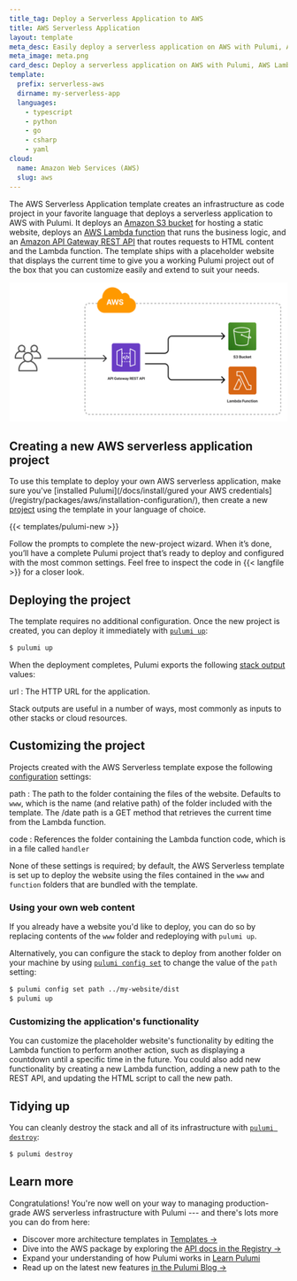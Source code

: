 ```yaml
---
title_tag: Deploy a Serverless Application to AWS
title: AWS Serverless Application
layout: template
meta_desc: Easily deploy a serverless application on AWS with Pulumi, AWS Lambda, and Amazon API Gateway using this template.
meta_image: meta.png
card_desc: Deploy a serverless application on AWS with Pulumi, AWS Lambda, and Amazon API Gateway.
template:
  prefix: serverless-aws
  dirname: my-serverless-app
  languages:
    - typescript
    - python
    - go
    - csharp
    - yaml
cloud:
  name: Amazon Web Services (AWS)
  slug: aws
---
```


The AWS Serverless Application template creates an infrastructure as code project in your favorite language that deploys a serverless application to AWS with Pulumi. It deploys an [Amazon S3 bucket](/registry/packages/aws/api-docs/s3/bucket/) for hosting a static website, deploys an [AWS Lambda function](/registry/packages/aws/api-docs/lambda/function/) that runs the business logic, and an [Amazon API Gateway REST API](/registry/packages/aws/api-docs/apigateway/restapi/) that routes requests to HTML content and the Lambda function. The template ships with a placeholder website that displays the current time to give you a working Pulumi project out of the box that you can customize easily and extend to suit your needs.

![An architecture diagram of the Pulumi AWS Serverless Website template](./architecture.png)

## Creating a new AWS serverless application project

To use this template to deploy your own AWS serverless application, make sure you've [installed Pulumi](/docs/install/gured your AWS credentials](/registry/packages/aws/installation-configuration/), then create a new [project](/docs/concepts/projects/) using the template in your language of choice.

{{< templates/pulumi-new >}}

Follow the prompts to complete the new-project wizard. When it’s done, you’ll have a complete Pulumi project that’s ready to deploy and configured with the most common settings. Feel free to inspect the code in {{< langfile >}} for a closer look.

## Deploying the project

The template requires no additional configuration. Once the new project is created, you can deploy it immediately with [`pulumi up`](/docs/cli/commands/pulumi_up):

```bash
$ pulumi up
```

When the deployment completes, Pulumi exports the following [stack output](/docs/concepts/stack#outputs) values:

url
: The HTTP URL for the application.

Stack outputs are useful in a number of ways, most commonly as inputs to other stacks or cloud resources.

## Customizing the project

Projects created with the AWS Serverless template expose the following [configuration](/docs/concepts/config/) settings:

path
: The path to the folder containing the files of the website. Defaults to `www`, which is the name (and relative path) of the folder included with the template. The /date path is a GET method that retrieves the current time from the Lambda function.

code
: References the folder containing the Lambda function code, which is in a file called `handler`

None of these settings is required; by default, the AWS Serverless template is set up to deploy the website using the files contained in the `www` and `function` folders that are bundled with the template.

### Using your own web content

If you already have a website you'd like to deploy, you can do so by replacing contents of the `www` folder and redeploying with `pulumi up`.

Alternatively, you can configure the stack to deploy from another folder on your machine by using [`pulumi config set`](/docs/cli/commands/pulumi_config_set) to change the value of the `path` setting:

```bash
$ pulumi config set path ../my-website/dist
$ pulumi up
```

### Customizing the application's functionality

You can customize the placeholder website's functionality by editing the Lambda function to perform another action, such as displaying a countdown until a specific time in the future. You could also add new functionality by creating a new Lambda function, adding a new path to the REST API, and updating the HTML script to call the new path.

## Tidying up

You can cleanly destroy the stack and all of its infrastructure with [`pulumi destroy`](/docs/cli/commands/pulumi_destroy):

```bash
$ pulumi destroy
```

## Learn more

Congratulations! You're now well on your way to managing  production-grade AWS serverless infrastructure with Pulumi --- and there's lots more you can do from here:

* Discover more architecture templates in [Templates &rarr;](/templates)
* Dive into the AWS package by exploring the [API docs in the Registry &rarr;](/registry/packages/aws)
* Expand your understanding of how Pulumi works in [Learn Pulumi](/learn/)
* Read up on the latest new features [in the Pulumi Blog &rarr;](/blog/tag/serverless)

